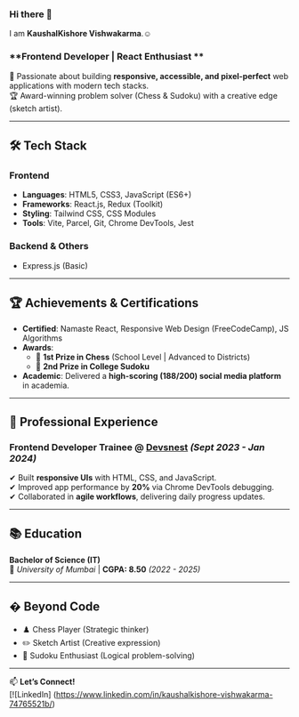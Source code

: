 ### Hi there 👋
I am **KaushalKishore Vishwakarma**.☺️  
 
### **Frontend Developer | React Enthusiast **  

🚀 Passionate about building **responsive, accessible, and pixel-perfect** web applications with modern tech stacks.  
🏆 Award-winning problem solver (Chess & Sudoku) with a creative edge (sketch artist).  

---

## 🛠️ **Tech Stack**  

### **Frontend**  
- **Languages**: HTML5, CSS3, JavaScript (ES6+)  
- **Frameworks**: React.js, Redux (Toolkit)  
- **Styling**: Tailwind CSS, CSS Modules  
- **Tools**: Vite, Parcel, Git, Chrome DevTools, Jest  

### **Backend & Others**  
- Express.js (Basic)  

---

## 🏆 **Achievements & Certifications**  
- **Certified**: Namaste React, Responsive Web Design (FreeCodeCamp), JS Algorithms  
- **Awards**:  
  - 🥇 **1st Prize in Chess** (School Level | Advanced to Districts)  
  - 🥈 **2nd Prize in College Sudoku**  
- **Academic**: Delivered a **high-scoring (188/200) social media platform** in academia.  

---

## 💼 **Professional Experience**  

### **Frontend Developer Trainee** @ [Devsnest](https://devsnest.in) *(Sept 2023 - Jan 2024)*  
✔ Built **responsive UIs** with HTML, CSS, and JavaScript.  
✔ Improved app performance by **20%** via Chrome DevTools debugging.  
✔ Collaborated in **agile workflows**, delivering daily progress updates.  

---

## 📚 **Education**  
**Bachelor of Science (IT)**  
📌 *University of Mumbai* | **CGPA: 8.50** *(2022 - 2025)*  

---

## � **Beyond Code**  
- ♟️ Chess Player (Strategic thinker)  
- ✏️ Sketch Artist (Creative expression)  
- 🧩 Sudoku Enthusiast (Logical problem-solving)  

---

📫 **Let’s Connect!**  
[![LinkedIn] (https://www.linkedin.com/in/kaushalkishore-vishwakarma-74765521b/)
 



